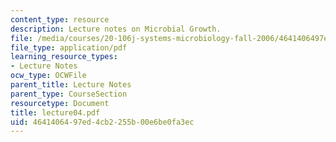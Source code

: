 ```yaml
---
content_type: resource
description: Lecture notes on Microbial Growth.
file: /media/courses/20-106j-systems-microbiology-fall-2006/4641406497ed4cb2255b00e6be0fa3ec_lecture04.pdf
file_type: application/pdf
learning_resource_types:
- Lecture Notes
ocw_type: OCWFile
parent_title: Lecture Notes
parent_type: CourseSection
resourcetype: Document
title: lecture04.pdf
uid: 46414064-97ed-4cb2-255b-00e6be0fa3ec
---
```

